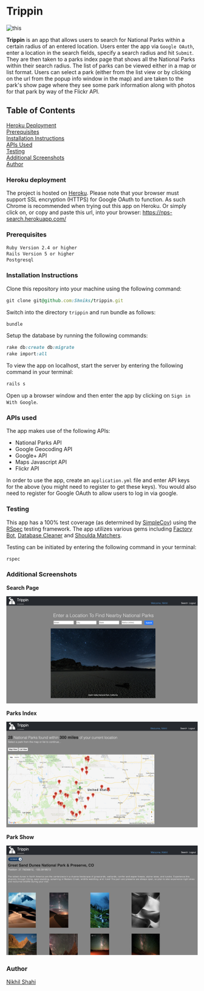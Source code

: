 # Trippin

![this](/screenshots/landing.png)

**Trippin** is an app that allows users to search for National Parks within a certain radius of an entered location. Users enter the app via ```Google OAuth```, enter a location in the search fields, specify a search radius and hit ```Submit```. They are then taken to a parks index page that shows all the National Parks within their search radius. The list of parks can be viewed either in a map or list format. Users can select a park (either from the list view or by clicking on the url from the popup info window in the map) and are taken to the park's show page where they see some park information along with photos for that park by way of the Flickr API.

## Table of Contents
[Heroku Deployment](#heroku-deployment)  
[Prerequisites](#prerequisites)  
[Installation Instructions](#installation-instructions)  
[APIs Used](#apis-used)  
[Testing](#testing)  
[Additional Screenshots](#additional-screenshots)  
[Author](#author)

### Heroku deployment

The project is hosted on [Heroku](https://nps-search.herokuapp.com/). Please note that your browser must support SSL encryption (HTTPS) for Google OAuth to function. As such Chrome is recommended when trying out this app on Heroku. Or simply click on, or copy and paste this url, into your browser: https://nps-search.herokuapp.com/

### Prerequisites

```
Ruby Version 2.4 or higher
Rails Version 5 or higher
Postgresql
```

### Installation Instructions

Clone this repository into your machine using the following command:
```ruby
git clone git@github.com:Shniks/trippin.git
```

Switch into the directory ```trippin``` and run bundle as follows:
```ruby
bundle
```

Setup the database by running the following commands:
```ruby
rake db:create db:migrate
rake import:all
```

To view the app on localhost, start the server by entering the following command in your terminal:
```ruby
rails s
```

Open up a browser window and then enter the app by clicking on ```Sign in With Google```.
### APIs used


The app makes use of the following APIs:

- National Parks API
- Google Geocoding API
- Google+ API
- Maps Javascript API
- Flickr API

In order to use the app, create an ```application.yml``` file and enter API keys for the above (you might need to register to get these keys). You would also need to register for Google OAuth to allow users to log in via google.

### Testing

This app has a 100% test coverage (as determined by [SimpleCov](https://github.com/colszowka/simplecov)) using the [RSpec](https://github.com/rspec/rspec-rails) testing framework. The app utilizes various gems including [Factory Bot](https://github.com/thoughtbot/factory_bot), [Database Cleaner](https://github.com/DatabaseCleaner/database_cleaner) and [Shoulda Matchers](https://github.com/thoughtbot/shoulda-matchers).

Testing can be initiated by entering the following command in your terminal:
```ruby
rspec
```

### Additional Screenshots

**Search Page**

![this](/screenshots/search.png)

**Parks Index**

![this](/screenshots/parks_index.png)

**Park Show**

![this](/screenshots/park_show.png)

### Author

[Nikhil Shahi](https://github.com/Shniks)
